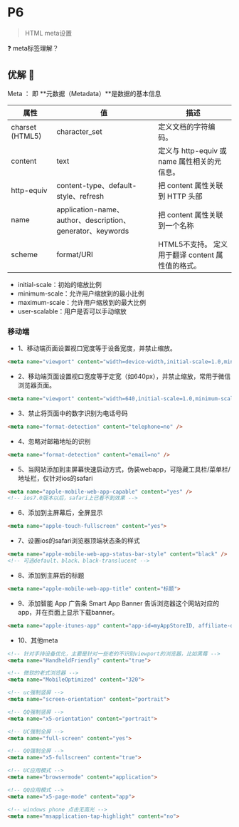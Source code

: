 # P6

> HTML meta设置

❓ meta标签理解？

## 优解 🚀

Meta ： 即 **元数据（Metadata）**是数据的基本信息

| 属性 | 值 | 描述 |
| - | - | - |
| charset (HTML5) | character_set | 定义文档的字符编码。 |
| content | text | 定义与 http-equiv 或 name 属性相关的元信息。 |
| http-equiv | content-type、default-style、refresh | 把 content 属性关联到 HTTP 头部 |
| name | application-name、author、description、generator、keywords | 把 content 属性关联到一个名称 |
| scheme | format/URI | HTML5不支持。 定义用于翻译 content 属性值的格式。 |


- initial-scale：初始的缩放比例
- minimum-scale：允许用户缩放到的最小比例
- maximum-scale：允许用户缩放到的最大比例
- user-scalable：用户是否可以手动缩放

### 移动端

- 1、移动端页面设置视口宽度等于设备宽度，并禁止缩放。

```html
<meta name="viewport" content="width=device-width,initial-scale=1.0,minimum-scale=1.0,maximum-scale=1.0,user-scalable=no" />
```

- 2、移动端页面设置视口宽度等于定宽（如640px），并禁止缩放，常用于微信浏览器页面。

```html
<meta name="viewport" content="width=640,initial-scale=1.0,minimum-scale=1.0,maximum-scale=1.0,user-scalable=no" />
```

- 3、禁止将页面中的数字识别为电话号码

```html
<meta name="format-detection" content="telephone=no" />
```

- 4、忽略对邮箱地址的识别

```html
<meta name="format-detection" content="email=no" />
```

- 5、当网站添加到主屏幕快速启动方式，伪装webapp，可隐藏工具栏/菜单栏/地址栏，仅针对ios的safari

```html
<meta name="apple-mobile-web-app-capable" content="yes" />
<!-- ios7.0版本以后，safari上已看不到效果 -->
```

- 6、添加到主屏幕后，全屏显示

```html
<meta name="apple-touch-fullscreen" content="yes">
```

- 7、设置ios的safari浏览器顶端状态条的样式

```html
<meta name="apple-mobile-web-app-status-bar-style" content="black" />
<!-- 可选default、black、black-translucent -->
```

- 8、添加到主屏后的标题

```html
<meta name="apple-mobile-web-app-title" content="标题">
```

- 9、添加智能 App 广告条 Smart App Banner 告诉浏览器这个网站对应的app，并在页面上显示下载banner。

```html
<meta name="apple-itunes-app" content="app-id=myAppStoreID, affiliate-data=myAffiliateData, app-argument=myURL">
```

- 10、其他meta

```html
<!-- 针对手持设备优化，主要是针对一些老的不识别viewport的浏览器，比如黑莓 -->
<meta name="HandheldFriendly" content="true">

<!-- 微软的老式浏览器 -->
<meta name="MobileOptimized" content="320">

<!-- uc强制竖屏 -->
<meta name="screen-orientation" content="portrait">

<!-- QQ强制竖屏 -->
<meta name="x5-orientation" content="portrait">

<!-- UC强制全屏 -->
<meta name="full-screen" content="yes">

<!-- QQ强制全屏 -->
<meta name="x5-fullscreen" content="true">

<!-- UC应用模式 -->
<meta name="browsermode" content="application">

<!-- QQ应用模式 -->
<meta name="x5-page-mode" content="app">

<!-- windows phone 点击无高光 -->
<meta name="msapplication-tap-highlight" content="no">
```